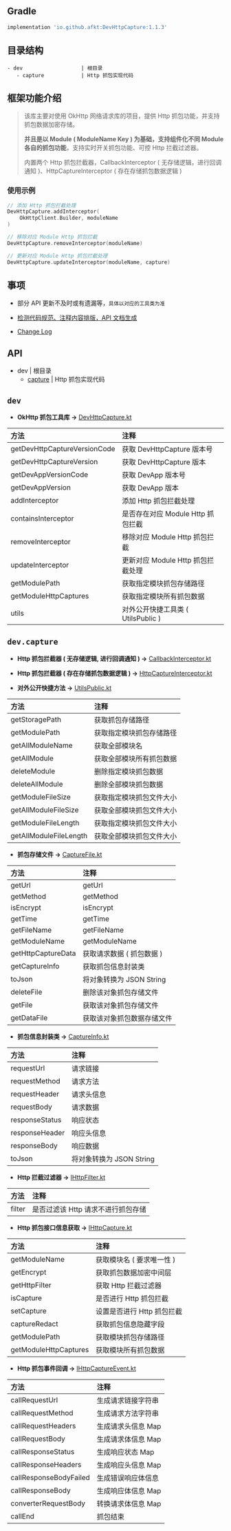 
## Gradle

```gradle
implementation 'io.github.afkt:DevHttpCapture:1.1.3'
```

## 目录结构

```
- dev                   | 根目录
   - capture            | Http 抓包实现代码
```


## 框架功能介绍

> 该库主要对使用 OkHttp 网络请求库的项目，提供 Http 抓包功能，并支持抓包数据加密存储。
>
> **并且是以 Module ( ModuleName Key ) 为基础，支持组件化不同 Module 各自的抓包功能**，支持实时开关抓包功能、可控 Http 拦截过滤器。
>
> 内置两个 Http 抓包拦截器，CallbackInterceptor ( 无存储逻辑，进行回调通知 )、HttpCaptureInterceptor ( 存在存储抓包数据逻辑 )

### 使用示例

```kotlin
// 添加 Http 抓包拦截处理
DevHttpCapture.addInterceptor(
    OkHttpClient.Builder, moduleName
)

// 移除对应 Module Http 抓包拦截
DevHttpCapture.removeInterceptor(moduleName)

// 更新对应 Module Http 抓包拦截处理
DevHttpCapture.updateInterceptor(moduleName, capture)
```

## 事项

- 部分 API 更新不及时或有遗漏等，`具体以对应的工具类为准`

- [检测代码规范、注释内容排版，API 文档生成](https://github.com/afkT/JavaDoc)

- [Change Log](https://github.com/afkT/DevUtils/blob/master/lib/DevHttpCapture/CHANGELOG.md)

## API


- dev                                         | 根目录
    - [capture](#devcapture)                   | Http 抓包实现代码


## <span id="dev">**`dev`**</span>


* **OkHttp 抓包工具库 ->** [DevHttpCapture.kt](https://github.com/afkT/DevUtils/blob/master/lib/DevHttpCapture/src/main/java/dev/DevHttpCapture.kt)

| 方法 | 注释 |
| :- | :- |
| getDevHttpCaptureVersionCode | 获取 DevHttpCapture 版本号 |
| getDevHttpCaptureVersion | 获取 DevHttpCapture 版本 |
| getDevAppVersionCode | 获取 DevApp 版本号 |
| getDevAppVersion | 获取 DevApp 版本 |
| addInterceptor | 添加 Http 抓包拦截处理 |
| containsInterceptor | 是否存在对应 Module Http 抓包拦截 |
| removeInterceptor | 移除对应 Module Http 抓包拦截 |
| updateInterceptor | 更新对应 Module Http 抓包拦截处理 |
| getModulePath | 获取指定模块抓包存储路径 |
| getModuleHttpCaptures | 获取指定模块所有抓包数据 |
| utils | 对外公开快捷工具类 ( UtilsPublic ) |


## <span id="devcapture">**`dev.capture`**</span>


* **Http 抓包拦截器 ( 无存储逻辑, 进行回调通知 ) ->** [CallbackInterceptor.kt](https://github.com/afkT/DevUtils/blob/master/lib/DevHttpCapture/src/main/java/dev/capture/CallbackInterceptor.kt)
* **Http 抓包拦截器 ( 存在存储抓包数据逻辑 ) ->** [HttpCaptureInterceptor.kt](https://github.com/afkT/DevUtils/blob/master/lib/DevHttpCapture/src/main/java/dev/capture/HttpCaptureInterceptor.kt)


* **对外公开快捷方法 ->** [UtilsPublic.kt](https://github.com/afkT/DevUtils/blob/master/lib/DevHttpCapture/src/main/java/dev/capture/Utils.kt)

| 方法 | 注释 |
| :- | :- |
| getStoragePath | 获取抓包存储路径 |
| getModulePath | 获取指定模块抓包存储路径 |
| getAllModuleName | 获取全部模块名 |
| getAllModule | 获取全部模块所有抓包数据 |
| deleteModule | 删除指定模块抓包数据 |
| deleteAllModule | 删除全部模块抓包数据 |
| getModuleFileSize | 获取指定模块抓包文件大小 |
| getAllModuleFileSize | 获取全部模块抓包文件大小 |
| getModuleFileLength | 获取指定模块抓包文件大小 |
| getAllModuleFileLength | 获取全部模块抓包文件大小 |


* **抓包存储文件 ->** [CaptureFile.kt](https://github.com/afkT/DevUtils/blob/master/lib/DevHttpCapture/src/main/java/dev/capture/Model.kt#L103)

| 方法 | 注释 |
| :- | :- |
| getUrl | getUrl |
| getMethod | getMethod |
| isEncrypt | isEncrypt |
| getTime | getTime |
| getFileName | getFileName |
| getModuleName | getModuleName |
| getHttpCaptureData | 获取请求数据 ( 抓包数据 ) |
| getCaptureInfo | 获取抓包信息封装类 |
| toJson | 将对象转换为 JSON String |
| deleteFile | 删除该对象抓包存储文件 |
| getFile | 获取该对象抓包存储文件 |
| getDataFile | 获取该对象抓包数据存储文件 |


* **抓包信息封装类 ->** [CaptureInfo.kt](https://github.com/afkT/DevUtils/blob/master/lib/DevHttpCapture/src/main/java/dev/capture/Model.kt#L67)

| 方法 | 注释 |
| :- | :- |
| requestUrl | 请求链接 |
| requestMethod | 请求方法 |
| requestHeader | 请求头信息 |
| requestBody | 请求数据 |
| responseStatus | 响应状态 |
| responseHeader | 响应头信息 |
| responseBody | 响应数据 |
| toJson | 将对象转换为 JSON String |


* **Http 拦截过滤器 ->** [IHttpFilter.kt](https://github.com/afkT/DevUtils/blob/master/lib/DevHttpCapture/src/main/java/dev/capture/Interface.kt)

| 方法 | 注释 |
| :- | :- |
| filter | 是否过滤该 Http 请求不进行抓包存储 |


* **Http 抓包接口信息获取 ->** [IHttpCapture.kt](https://github.com/afkT/DevUtils/blob/master/lib/DevHttpCapture/src/main/java/dev/capture/Interface.kt#L31)

| 方法 | 注释 |
| :- | :- |
| getModuleName | 获取模块名 ( 要求唯一性 ) |
| getEncrypt | 获取抓包数据加密中间层 |
| getHttpFilter | 获取 Http 拦截过滤器 |
| isCapture | 是否进行 Http 抓包拦截 |
| setCapture | 设置是否进行 Http 抓包拦截 |
| captureRedact | 获取抓包信息隐藏字段 |
| getModulePath | 获取模块抓包存储路径 |
| getModuleHttpCaptures | 获取模块所有抓包数据 |


* **Http 抓包事件回调 ->** [IHttpCaptureEvent.kt](https://github.com/afkT/DevUtils/blob/master/lib/DevHttpCapture/src/main/java/dev/capture/Interface.kt#L94)

| 方法 | 注释 |
| :- | :- |
| callRequestUrl | 生成请求链接字符串 |
| callRequestMethod | 生成请求方法字符串 |
| callRequestHeaders | 生成请求头信息 Map |
| callRequestBody | 生成请求体信息 Map |
| callResponseStatus | 生成响应状态 Map |
| callResponseHeaders | 生成响应头信息 Map |
| callResponseBodyFailed | 生成错误响应体信息 |
| callResponseBody | 生成响应体信息 Map |
| converterRequestBody | 转换请求体信息 Map |
| callEnd | 抓包结束 |